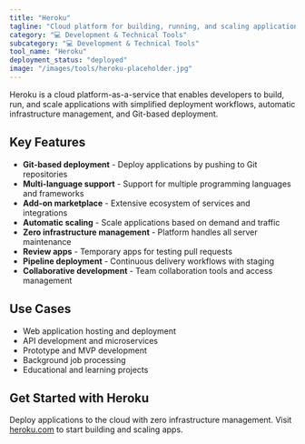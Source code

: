 ```yaml
---
title: "Heroku"
tagline: "Cloud platform for building, running, and scaling applications"
category: "💻 Development & Technical Tools"
subcategory: "💻 Development & Technical Tools"
tool_name: "Heroku"
deployment_status: "deployed"
image: "/images/tools/heroku-placeholder.jpg"
---
```

Heroku is a cloud platform-as-a-service that enables developers to build, run, and scale applications with simplified deployment workflows, automatic infrastructure management, and Git-based deployment.

## Key Features

- **Git-based deployment** - Deploy applications by pushing to Git repositories
- **Multi-language support** - Support for multiple programming languages and frameworks
- **Add-on marketplace** - Extensive ecosystem of services and integrations
- **Automatic scaling** - Scale applications based on demand and traffic
- **Zero infrastructure management** - Platform handles all server maintenance
- **Review apps** - Temporary apps for testing pull requests
- **Pipeline deployment** - Continuous delivery workflows with staging
- **Collaborative development** - Team collaboration tools and access management

## Use Cases

- Web application hosting and deployment
- API development and microservices
- Prototype and MVP development
- Background job processing
- Educational and learning projects

## Get Started with Heroku

Deploy applications to the cloud with zero infrastructure management. Visit [heroku.com](https://www.heroku.com) to start building and scaling apps.